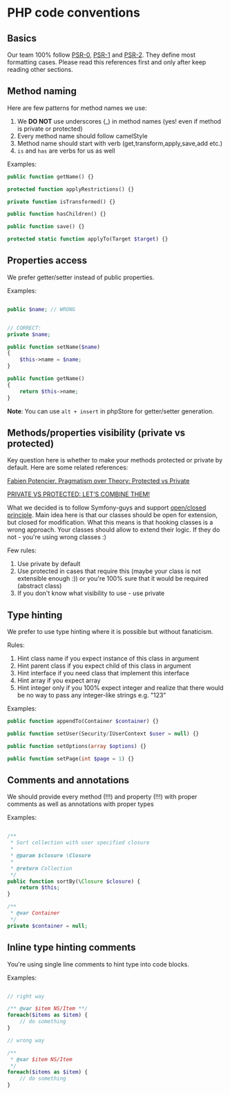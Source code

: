 # PHP code conventions

## Basics

Our team 100% follow [PSR-0](psr/0.md), [PSR-1](psr/1.md) and [PSR-2](psr/2.md). They define most formatting cases. Please read this references first and only after keep reading other sections.

## Method naming

Here are few patterns for method names we use:

1. We __DO NOT__ use underscores (_) in method names (yes! even if method is private or protected)
2. Every method name should follow camelStyle
3. Method name should start with verb (get,transform,apply,save,add etc.)
4. `is` and `has` are verbs for us as well

Examples:

```php
public function getName() {}

protected function applyRestrictions() {}

private function isTransformed() {}

public function hasChildren() {}

public function save() {}

protected static function applyTo(Target $target) {}
``` 

## Properties access

We prefer getter/setter instead of public properties.

Examples:

```php

public $name; // WRONG


// CORRECT:
private $name;

public function setName($name) 
{
	$this->name = $name;
}

public function getName() 
{
	return $this->name;
}
```

**Note**: You can use `alt + insert` in phpStore for getter/setter generation.

## Methods/properties visibility (private vs protected)

Key question here is whether to make your methods protected or private by default.
Here are some related references:

[Fabien Potencier. Pragmatism over Theory: Protected vs Private](http://fabien.potencier.org/article/47/pragmatism-over-theory-protected-vs-private) 

[PRIVATE VS PROTECTED: LET’S COMBINE THEM!](http://phpandme.tumblr.com/post/4391869601/private-vs-protected-lets-combine-them)

What we decided is to follow Symfony-guys and support [open/closed principle](http://en.wikipedia.org/wiki/Open/closed_principle).
Main idea here is that our classes should be open for extension, but closed for modification. 
What this means is that hooking classes is a wrong approach. 
Your classes should allow to extend their logic. If they do not - you're using wrong classes :)

Few rules:

1. Use private by default
2. Use protected in cases that require this (maybe your class is not extensible enough :)) or you're 100% sure that it would be required (abstract class)
3. If you don't know what visibility to use - use private

## Type hinting

We prefer to use type hinting where it is possible but without fanaticism.

Rules:

1. Hint class name if you expect instance of this class in argument
1. Hint parent class if you expect child of this class in argument
1. Hint interface if you need class that implement this interface
1. Hint array if you expect array
1. Hint integer only if you 100% expect integer and realize that there would be no way to pass any integer-like strings e.g. "123"

Examples:

```php
public function appendTo(Container $container) {}

public function setUser(Security/IUserContext $user = null) {}

public function setOptions(array $options) {}

public function setPage(int $page = 1) {}
```

## Comments and annotations

We should provide every method (!!!) and property (!!!) with proper comments as well as annotations with proper types 

Examples:

```php

/**
 * Sort collection with user specified closure
 *
 * @param $closure \Closure
 *
 * @return Collection
 */
public function sortBy(\Closure $closure) {
	return $this;
}

/**
 * @var Container
 */
private $container = null;

```

## Inline type hinting comments

You're using single line comments to hint type into code blocks.

Examples:

```php

// right way

/** @var $item NS/Item **/
foreach($items as $item) {
    // do something
}

// wrong way

/**
 * @var $item NS/Item
 */
foreach($items as $item) {
    // do something
}
```
